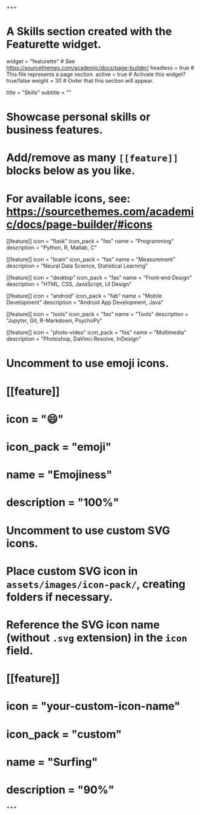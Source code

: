 +++
# A Skills section created with the Featurette widget.
widget = "featurette"  # See https://sourcethemes.com/academic/docs/page-builder/
headless = true  # This file represents a page section.
active = true  # Activate this widget? true/false
weight = 30  # Order that this section will appear.

title = "Skills"
subtitle = ""

# Showcase personal skills or business features.
# 
# Add/remove as many `[[feature]]` blocks below as you like.
# 
# For available icons, see: https://sourcethemes.com/academic/docs/page-builder/#icons

[[feature]]
  icon = "flask"
  icon_pack = "fas"
  name = "Programming"
  description = "Python, R, Matlab, C"
  
[[feature]]
  icon = "brain"
  icon_pack = "fas"
  name = "Measurement"
  description = "Neural Data Science, Statistical Learning"  
  
[[feature]]
  icon = "desktop"
  icon_pack = "fas"
  name = "Front-end Design"
  description = "HTML, CSS, JavaScript, UI Design"
  
 [[feature]]
  icon = "android"
  icon_pack = "fab"
  name = "Mobile Development"
  description = "Android App Development, Java"
  
 [[feature]]
  icon = "tools"
  icon_pack = "fas"
  name = "Tools"
  description = "Jupyter, Git, R-Markdown, PsychoPy"
  
 [[feature]]
  icon = "photo-video"
  icon_pack = "fas"
  name = "Multimedia"
  description = "Photoshop, DaVinci Resolve, InDesign"
  

# Uncomment to use emoji icons.
# [[feature]]
#  icon = ":smile:"
#  icon_pack = "emoji"
#  name = "Emojiness"
#  description = "100%"  

# Uncomment to use custom SVG icons.
# Place custom SVG icon in `assets/images/icon-pack/`, creating folders if necessary.
# Reference the SVG icon name (without `.svg` extension) in the `icon` field.
# [[feature]]
#  icon = "your-custom-icon-name"
#  icon_pack = "custom"
#  name = "Surfing"
#  description = "90%"

+++
